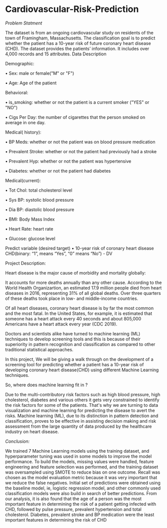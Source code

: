 # Cardiovascular-Risk-Prediction
*Problem Statment*

The dataset is from an ongoing cardiovascular study on residents of the town of Framingham, Massachusetts. The classification goal is to predict whether the patient has a 10-year risk of future coronary heart disease (CHD). The dataset provides the patients’ information. It includes over 4,000 records and 15 attributes.
Data Description

Demographic:

• Sex: male or female("M" or "F")

• Age: Age of the patient

Behavioral:

• is_smoking: whether or not the patient is a current smoker ("YES" or "NO")

• Cigs Per Day: the number of cigarettes that the person smoked on average in one day.

Medical( history):

• BP Meds: whether or not the patient was on blood pressure medication

• Prevalent Stroke: whether or not the patient had previously had a stroke

• Prevalent Hyp: whether or not the patient was hypertensive

• Diabetes: whether or not the patient had diabetes

Medical(current):

• Tot Chol: total cholesterol level

• Sys BP: systolic blood pressure

• Dia BP: diastolic blood pressure

• BMI: Body Mass Index

• Heart Rate: heart rate

• Glucose: glucose level

Predict variable (desired target)
• 10-year risk of coronary heart disease CHD(binary: “1”, means “Yes”, “0” means “No”) - DV

Project Description:

Heart disease is the major cause of morbidity and mortality globally:

It accounts for more deaths annually than any other cause. According to the World Health Organizartion, an estimated 17.9 million people died from heart diseases in 2016, representing 31% of all global deaths. Over three quarters of these deaths took place in low- and middle-income countries.

Of all heart diseases, coronary heart disease is by far the most common and the most fatal. In the United States, for example, it is estimated that someone has a heart attack every 40 seconds and about 805,000 Americans have a heart attack every year (CDC 2019).

Doctors and scientists alike have turned to machine learning (ML) techniques to develop screening tools and this is because of their superiority in pattern recognition and classification as compared to other traditional statistical approaches.

In this project, We will be giving a walk through on the development of a screening tool for predicting whether a patient has a 10-year risk of developing coronary heart disease(CHD) using different Machine Learning techniques.

So, where does machine learning fit in ?

Due to the multi-contributory risk factors such as high blood pressure, high cholesterol, diabetes and various others it gets very constrained to identify the risk factors for some of the patients. That's why we are turning to data visualization and machine learning for predicting the disease to avert the risks. Machine learning (ML), due to its distinction in pattern detection and classification, proves to be effective in assisting decision making and risk assessment from the large quantity of data produced by the healthcare industry on heart disease.

*Conclusion:*

We trained 7 Machine Learning models using the training dataset, and hyperparameter tuning was used in some models to improve the model performance.
To build the models, missing values were handled, feature engineering and feature selection was performed, and the training dataset was oversampled using SMOTE to reduce bias on one outcome.
Recall was chosen as the model evaluation metric because it was very important that we reduce the false negatives.
Initial set of predictions were obtained using the baseline model, ie, logistic regression model, and other commonly used classification models were also build in search of better predictions.
From our analysis, it is also found that the age of a person was the most important feature in determining the risk of a patient getting infected with CHD, followed by pulse pressure, prevalent hypertension and total cholesterol.
Diabetes, prevalent stroke and BP medication were the least important features in determining the risk of CHD
